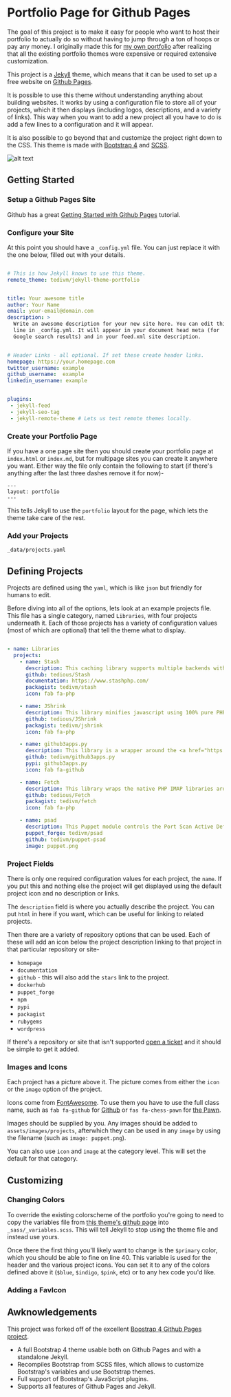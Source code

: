 # Portfolio Page for Github Pages

The goal of this project is to make it easy for people who want to host their portfolio to actually do so without having to jump through a ton of hoops or pay any money. I originally made this for [my own portfolio](https://projects.tedivm.com/) after realizing that all the existing portfolio themes were expensive or required extensive customization.

This project is a [Jekyll](https://jekyllrb.com/) theme, which means that it can be used to set up a free website on [Github Pages](https://pages.github.com/).

It is possible to use this theme without understanding anything about building websites. It works by using a configuration file to store all of your projects, which it then displays (including logos, descriptions, and a variety of links). This way when you want to add a new project all you have to do is add a few lines to a configuration and it will appear.

It is also possible to go beyond that and customize the project right down to the CSS. This theme is made with [Bootstrap 4](https://getbootstrap.com/) and [SCSS](https://sass-lang.com/documentation/syntax).


![alt text](https://raw.githubusercontent.com/tedivm/jekyll-theme-portfolio/master/screenshot.png)


## Getting Started

### Setup a Github Pages Site

Github has a great [Getting Started with Github Pages](https://fontawesome.com/icons/chess-pawn?style=solid) tutorial.


### Configure your Site

At this point you should have a `_config.yml` file. You can just replace it with the one below, filled out with your details.

```yaml

# This is how Jekyll knows to use this theme.
remote_theme: tedivm/jekyll-theme-portfolio


title: Your awesome title
author: Your Name
email: your-email@domain.com
description: >
  Write an awesome description for your new site here. You can edit this
  line in _config.yml. It will appear in your document head meta (for
  Google search results) and in your feed.xml site description.


# Header Links - all optional. If set these create header links.
homepage: https://your.homepage.com
twitter_username: example
github_username:  example
linkedin_username: example


plugins:
 - jekyll-feed
 - jekyll-seo-tag
 - jekyll-remote-theme # Lets us test remote themes locally.

```


### Create your Portfolio Page

If you have a one page site then you should create your portfolio page at `index.html` or `index.md`, but for multipage sites you can create it anywhere you want. Either way the file only contain the following to start (if there's anything after the last three dashes remove it for now)-

```
---
layout: portfolio
---
```

This tells Jekyll to use the `portfolio` layout for the page, which lets the theme take care of the rest.


### Add your Projects

`_data/projects.yaml`


## Defining Projects

Projects are defined using the `yaml`, which is like `json` but friendly for humans to edit.

Before diving into all of the options, lets look at an example projects file. This file has a single category, named `Libraries`, with four projects underneath it. Each of those projects has a variety of configuration values (most of which are optional) that tell the theme what to display.

```yaml

- name: Libraries
  projects:
    - name: Stash
      description: This caching library supports multiple backends with a consistent frontend. It supports hierarchical keys, stampede and dogpile protection, automatic miss distribution, and more.
      github: tedious/Stash
      documentation: https://www.stashphp.com/
      packagist: tedivm/stash
      icon: fab fa-php

    - name: JShrink
      description: This library minifies javascript using 100% pure PHP, allowing it to be integrated into applications with minimal work and maximum compatibility.
      github: tedious/JShrink
      packagist: tedivm/jshrink
      icon: fab fa-php

    - name: github3apps.py
      description: This library is a wrapper around the <a href="https://github.com/sigmavirus24/github3.py">github3.py</a> library, giving it the ability to build GitHub Applications.
      github: tedivm/github3apps.py
      pypi: github3apps.py
      icon: fab fa-github

    - name: Fetch
      description: This library wraps the native PHP IMAP libraries around a modern object orientated interface.
      github: tedious/Fetch
      packagist: tedivm/fetch
      icon: fab fa-php

    - name: psad
      description: This Puppet module controls the Port Scan Active Defense program, providing active response to block port scans.
      puppet_forge: tedivm/psad
      github: tedivm/puppet-psad
      image: puppet.png

```

### Project Fields

There is only one required configuration values for each project, the `name`. If you put this and nothing else the project will get displayed using the default project icon and no description or links.

The `description` field is where you actually describe the project. You can put `html` in here if you want, which can be useful for linking to related projects.

Then there are a variety of repository options that can be used. Each of these will add an icon below the project description linking to that project in that particular repository or site-

* `homepage`
* `documentation`
* `github` - this will also add the `stars` link to the project.
* `dockerhub`
* `puppet_forge`
* `npm`
* `pypi`
* `packagist`
* `rubygems`
* `wordpress`

If there's a repository or site that isn't supported [open a ticket](https://github.com/tedivm/jekyll-theme-portfolio/issues/new?title=Please+add+project+link+support+for+X&body=Here%27s+an+example+link%3A+) and it should be simple to get it added.


### Images and Icons

Each project has a picture above it. The picture comes from either the `icon` or the `image` option of the project.

Icons come from [FontAwesome](https://fontawesome.com/icons?d=gallery&m=free). To use them you have to use the full class name, such as `fab fa-github` for [Github](https://fontawesome.com/icons/github?style=brands) or `fas fa-chess-pawn` for [the Pawn](https://fontawesome.com/icons/chess-pawn?style=solid).

Images should be supplied by you. Any images should be added to `assets/images/projects`, afterwhich they can be used in any `image` by using the filename (such as `image: puppet.png`).

You can also use `icon` and `image` at the category level. This will set the default for that category.


## Customizing

### Changing Colors

To override the existing colorscheme of the portfolio you're going to need to copy the variables file from [this theme's github page](https://raw.githubusercontent.com/tedivm/jekyll-theme-portfolio/master/_sass/_variables.scss) into `_sass/_variables.scss`. This will tell Jekyll to stop using the theme file and instead use yours.

Once there the first thing you'll likely want to change is the `$primary` color, which you should be able to fine on line 40. This variable is used for the header and the various project icons. You can set it to any of the colors defined above it (`$blue`, `$indigo`, `$pink`, etc) or to any hex code you'd like.


### Adding a FavIcon



## Awknowledgements

This project was forked off of the excellent [Boostrap 4 Github Pages project](https://github.com/nicolas-van/bootstrap-4-github-pages).

* A full Bootstrap 4 theme usable both on Github Pages and with a standalone Jekyll.
* Recompiles Bootstrap from SCSS files, which allows to customize Bootstrap's variables and use Bootstrap themes.
* Full support of Bootstrap's JavaScript plugins.
* Supports all features of Github Pages and Jekyll.
